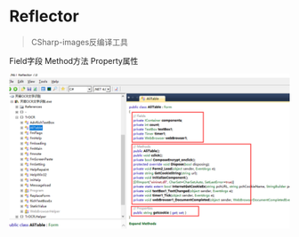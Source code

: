 # Reflector

> CSharp-images反编译工具

Field字段 Method方法 Property属性

![1570429855014](reflector-images/1570429855014.png)

